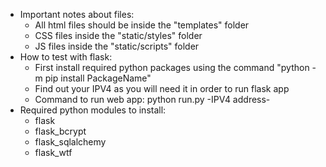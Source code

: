 - Important notes about files:
    - All html files should be inside the "templates" folder
    - CSS files inside the "static/styles" folder
    - JS files inside the "static/scripts" folder 
- How to test with flask:
    - First install required python packages using the command "python -m pip install PackageName"
    - Find out your IPV4 as you will need it in order to run flask app
    - Command to run web app: python run.py -IPV4 address-
- Required python modules to install:
    - flask 
    - flask_bcrypt
    - flask_sqlalchemy
    - flask_wtf
